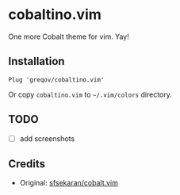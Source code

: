 # cobaltino.vim

One more Cobalt theme for vim. Yay!

## Installation

```
Plug 'greqov/cobaltino.vim'
```

Or copy `cobaltino.vim` to `~/.vim/colors` directory.

## TODO

- [ ] add screenshots

## Credits

- Original: [sfsekaran/cobalt.vim](https://github.com/sfsekaran/cobalt.vim)
